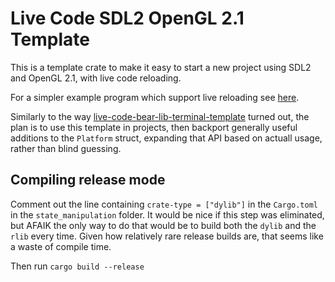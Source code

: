 # Live Code SDL2 OpenGL 2.1 Template

This is a template crate to make it easy to start a new project using SDL2 and OpenGL 2.1, with live code reloading.

For a simpler example program which support live reloading see [here](https://github.com/Ryan1729/tiny-live-code-example/).

Similarly to the way [live-code-bear-lib-terminal-template](https://github.com/Ryan1729/live-code-bear-lib-terminal-template) turned out, the plan is to use this template in projects, then backport generally useful additions to the `Platform` struct, expanding that API based on actuall usage, rather than blind guessing.

## Compiling release mode

Comment out the line containing `crate-type = ["dylib"]` in the `Cargo.toml` in the `state_manipulation` folder. It would be nice if this step was eliminated, but AFAIK the only way to do that would be to build both the `dylib` and the `rlib` every time. Given how relatively rare release builds are, that seems like a waste of compile time.

Then run `cargo build --release`
